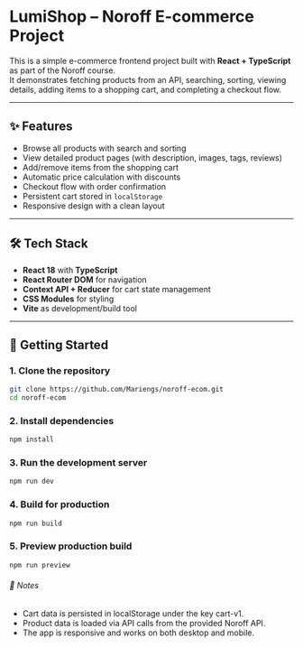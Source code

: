 # LumiShop – Noroff E-commerce Project

This is a simple e-commerce frontend project built with **React + TypeScript** as part of the Noroff course.  
It demonstrates fetching products from an API, searching, sorting, viewing details, adding items to a shopping cart, and completing a checkout flow.

---

## ✨ Features

- Browse all products with search and sorting
- View detailed product pages (with description, images, tags, reviews)
- Add/remove items from the shopping cart
- Automatic price calculation with discounts
- Checkout flow with order confirmation
- Persistent cart stored in `localStorage`
- Responsive design with a clean layout

---

## 🛠️ Tech Stack

- **React 18** with **TypeScript**
- **React Router DOM** for navigation
- **Context API + Reducer** for cart state management
- **CSS Modules** for styling
- **Vite** as development/build tool

---

## 🚀 Getting Started

### 1. Clone the repository

```bash
git clone https://github.com/Mariengs/noroff-ecom.git
cd noroff-ecom
```

### 2. Install dependencies

```bash
npm install
```

### 3. Run the development server

```bash
npm run dev
```

### 4. Build for production

```bash
npm run build
```

### 5. Preview production build

```bash
npm run preview
```

###### 📌 Notes

- Cart data is persisted in localStorage under the key cart-v1.
- Product data is loaded via API calls from the provided Noroff API.
- The app is responsive and works on both desktop and mobile.
